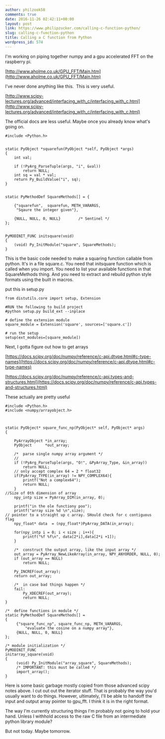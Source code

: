 ```yaml
---
author: philzook58
comments: true
date: 2016-11-26 02:42:11+00:00
layout: post
link: https://www.philipzucker.com/calling-c-function-python/
slug: calling-c-function-python
title: Calling a C function from Python
wordpress_id: 574
---
```


I'm working on piping together numpy and a gpu accelerated FFT on the raspberry pi.

[http://www.aholme.co.uk/GPU_FFT/Main.htm](http://www.aholme.co.uk/GPU_FFT/Main.htm)

I've never done anything like this.  This is very useful.

[http://www.scipy-lectures.org/advanced/interfacing_with_c/interfacing_with_c.html](http://www.scipy-lectures.org/advanced/interfacing_with_c/interfacing_with_c.html)

The official docs are less useful. Maybe once you already know what's going on.

    
    #include <Python.h>
    
    
    static PyObject *squarefun(PyObject *self, PyObject *args)
    {
        int val;
    
        if (!PyArg_ParseTuple(args, "i", &val))
            return NULL;
        int sq = val * val;
        return Py_BuildValue("i", sq);
    }
    
    
    static PyMethodDef SquareMethods[] = {
    
        {"squarefun",  squarefun, METH_VARARGS,
         "Sqaure the integer given"},
    
        {NULL, NULL, 0, NULL}        /* Sentinel */
    };
    
    
    PyMODINIT_FUNC initsquare(void)
    {
        (void) Py_InitModule("square", SquareMethods);
    }


This is the basic code needed to make a squaring function callable from python. It's in a file square.c. You need that initsquare function which is called when you import. You need to list your available functions in that SquareMethods thing. And you need to extract and rebuild python style formats using the built in macros.

put this in setup.py

    
    from distutils.core import setup, Extension
    
    #RUN the following to build project
    #python setup.py build_ext --inplace
    
    # define the extension module
    square_module = Extension('square', sources=['square.c'])
    
    # run the setup
    setup(ext_modules=[square_module])


Next, I gotta figure out how to get arrays

[https://docs.scipy.org/doc/numpy/reference/c-api.dtype.html#c-type-names](https://docs.scipy.org/doc/numpy/reference/c-api.dtype.html#c-type-names)

[https://docs.scipy.org/doc/numpy/reference/c-api.types-and-structures.html](https://docs.scipy.org/doc/numpy/reference/c-api.types-and-structures.html)

These actually are pretty useful

    
    #include <Python.h>
    #include <numpy/arrayobject.h>
    
    
    
    static PyObject* square_func_np(PyObject* self, PyObject* args)
    {
    
        PyArrayObject *in_array;
        PyObject      *out_array;
    
        /*  parse single numpy array argument */
        // 
        if (!PyArg_ParseTuple(args, "O!", &PyArray_Type, &in_array))
            return NULL;
        // only accept complex 64 = 2 * float32
        if(PyArray_TYPE(in_array) != NPY_COMPLEX64){
            printf("Not a complex64");
            return NULL;
        }
    //Size of 0th dimension of array
        npy_intp size = PyArray_DIM(in_array, 0);
        
        printf("in the ole functiony poo");
        printf("array size %d \n",size);
    // pointer to a straight up c array. SHould check for c contiguous flag
        npy_float* data  = (npy_float*)PyArray_DATA(in_array);
      
        for(npy_intp i = 0; i < size ; i++){
            printf("%f %f\n", data[2*i],data[2*i +1]);
        }
    
        /*  construct the output array, like the input array */
        out_array = PyArray_NewLikeArray(in_array, NPY_ANYORDER, NULL, 0);
        if (out_array == NULL)
            return NULL;
    
        Py_INCREF(out_array);
        return out_array;
    
        /*  in case bad things happen */
        fail:
            Py_XDECREF(out_array);
            return NULL;
    }
    
    /*  define functions in module */
    static PyMethodDef SquareMethods[] =
    {
         {"square_func_np", square_func_np, METH_VARARGS,
             "evaluate the cosine on a numpy array"},
         {NULL, NULL, 0, NULL}
    };
    
    /* module initialization */
    PyMODINIT_FUNC
    initarray_square(void)
    {
         (void) Py_InitModule("array_square", SquareMethods);
         /* IMPORTANT: this must be called */
         import_array();
    }




Here is some basic garbage mostly copied from those advanced scipy notes above. I cut out out the iterator stuff. That is probably the way you'd usually want to do things. However, ultimately, I'll be able to handoff the input and output array pointer to gpu_fft. I think it is in the right format.

The way I'm currently structuring things I'm probably not going to hold your hand. Unless I withhold access to the raw C file from an intermediate python library module?

But not today. Maybe tomorrow.



